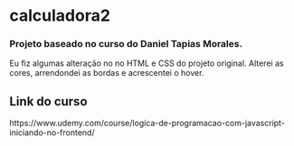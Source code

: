 # calculadora2

<h3>Projeto baseado no curso do Daniel Tapias Morales.</h3>
<p>Eu fiz algumas alteração no no HTML e CSS do projeto original. Alterei as cores, arrendondei as bordas e acrescentei o hover.</p>

<h2>Link do curso</h2>
https://www.udemy.com/course/logica-de-programacao-com-javascript-iniciando-no-frontend/
